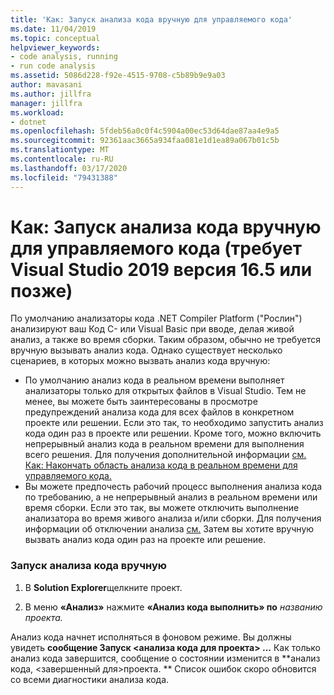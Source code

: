 ```yaml
---
title: 'Как: Запуск анализа кода вручную для управляемого кода'
ms.date: 11/04/2019
ms.topic: conceptual
helpviewer_keywords:
- code analysis, running
- run code analysis
ms.assetid: 5086d228-f92e-4515-9708-c5b89b9e9a03
author: mavasani
ms.author: jillfra
manager: jillfra
ms.workload:
- dotnet
ms.openlocfilehash: 5fdeb56a0c0f4c5904a00ec53d64dae87aa4e9a5
ms.sourcegitcommit: 92361aac3665a934faa081e1d1ea89a067b01c5b
ms.translationtype: MT
ms.contentlocale: ru-RU
ms.lasthandoff: 03/17/2020
ms.locfileid: "79431388"
---
```

# <a name="how-to-run-code-analysis-manually-for-managed-code-requires-visual-studio-2019-version-165-or-later"></a>Как: Запуск анализа кода вручную для управляемого кода (требует Visual Studio 2019 версия 16.5 или позже)
По умолчанию анализаторы кода .NET Compiler Platform ("Рослин") анализируют ваш Код C- или Visual Basic при вводе, делая живой анализ, а также во время сборки. Таким образом, обычно не требуется вручную вызывать анализ кода. Однако существует несколько сценариев, в которых можно вызвать анализ кода вручную:

- По умолчанию анализ кода в реальном времени выполняет анализаторы только для открытых файлов в Visual Studio. Тем не менее, вы можете быть заинтересованы в просмотре предупреждений анализа кода для всех файлов в конкретном проекте или решении. Если это так, то необходимо запустить анализ кода один раз в проекте или решении. Кроме того, можно включить непрерывный анализ кода в реальном времени для выполнения всего решения. Для получения дополнительной информации [см. Как: Накончать область анализа кода в реальном времени для управляемого кода.](./configure-live-code-analysis-scope-managed-code.md)
- Вы можете предпочесть рабочий процесс выполнения анализа кода по требованию, а не непрерывный анализ в реальном времени или время сборки. Если это так, вы можете отключить выполнение анализатора во время живого анализа и/или сборки. Для получения информации об отключении анализа [см.](disable-code-analysis.md) Затем вы хотите вручную вызвать анализ кода один раз на проекте или решение. 

### <a name="run-code-analysis-manually"></a>Запуск анализа кода вручную

1. В **Solution Explorer**щелкните проект.

2. В меню **«Анализ»** нажмите **«Анализ кода выполнить» по** *названию проекта.*

Анализ кода начнет исполняться в фоновом режиме. Вы должны увидеть **сообщение Запуск \<анализа кода для проекта> ...** Как только анализ кода завершится, сообщение о состоянии изменится в **анализ кода, \<завершенный для>проекта. ** Список ошибок скоро обновится со всеми диагностики анализа кода.
